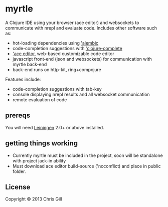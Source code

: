 # myrtle

A Clojure IDE using your browser (ace editor) and websockets to communicate with nrepl and evaluate code.
Includes other software such as:
* hot-loading dependencies using ['alembic][1]
* code-completion suggestions with ['clojure-complete][2]
* ['ace editor][3], web-based customizable code editor
* javascript front-end (json and websockets) for communication with myrtle back-end
* back-end runs on http-kit, ring+compojure

Features include:
* code-completion suggestions with tab-key
* console displaying nrepl results and all websocket communication
* remote evaluation of code

[1]: https://github.com/pallet/alembic
[2]: https://github.com/ninjudd/clojure-complete
[3]: https://github.com/ajaxorg/ace-builds

## prereqs

You will need [Leiningen][99] 2.0+ or above installed.

[99]: https://github.com/technomancy/leiningen


## getting things working

* Currently myrtle must be included in the project, soon will be standalone with project jack-in ability
* Must download ace editor build-source ('noconflict) and place in public folder.



## License

Copyright © 2013 Chris Gill

